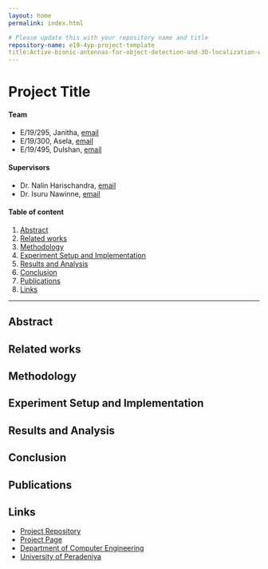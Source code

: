 ```yaml
---
layout: home
permalink: index.html

# Please update this with your repository name and title
repository-name: e19-4yp-project-template
title:Active-bionic-antennas-for-object-detection-and-3D-localization-with-ego-motion-cancellation
---
```


[comment]: # "This is the standard layout for the project, but you can clean this and use your own template"

# Project Title

#### Team

- E/19/295, Janitha, [email](e19295@eng.pdn.ac.lk)
- E/19/300, Asela, [email](e19300@eng.pdn.ac.lk)
- E/19/495, Dulshan, [email](e19495@eng.pdn.ac.lk)

#### Supervisors

- Dr. Nalin Harischandra, [email](nalin@eng.pdn.ac.lk)
- Dr. Isuru Nawinne, [email](isurunawinne@eng.pdn.ac.lk)

#### Table of content

1. [Abstract](#abstract)
2. [Related works](#related-works)
3. [Methodology](#methodology)
4. [Experiment Setup and Implementation](#experiment-setup-and-implementation)
5. [Results and Analysis](#results-and-analysis)
6. [Conclusion](#conclusion)
7. [Publications](#publications)
8. [Links](#links)

---

<!-- 
DELETE THIS SAMPLE before publishing to GitHub Pages !!!
This is a sample image, to show how to add images to your page. To learn more options, please refer [this](https://projects.ce.pdn.ac.lk/docs/faq/how-to-add-an-image/)
![Sample Image](./images/sample.png) 
-->


## Abstract

## Related works

## Methodology

## Experiment Setup and Implementation

## Results and Analysis

## Conclusion

## Publications
[//]: # "Note: Uncomment each once you uploaded the files to the repository"

<!-- 1. [Semester 7 report](./) -->
<!-- 2. [Semester 7 slides](./) -->
<!-- 3. [Semester 8 report](./) -->
<!-- 4. [Semester 8 slides](./) -->
<!-- 5. Author 1, Author 2 and Author 3 "Research paper title" (2021). [PDF](./). -->


## Links

[//]: # ( NOTE: EDIT THIS LINKS WITH YOUR REPO DETAILS )

- [Project Repository](https://github.com/cepdnaclk/Active-bionic-antennas-for-object-detection-and-3D-localization-with-ego-motion-cancellation)
- [Project Page](https://cepdnaclk.github.io/Active-bionic-antennas-for-object-detection-and-3D-localization-with-ego-motion-cancellation)
- [Department of Computer Engineering](http://www.ce.pdn.ac.lk/)
- [University of Peradeniya](https://eng.pdn.ac.lk/)

[//]: # "Please refer this to learn more about Markdown syntax"
[//]: # "https://github.com/adam-p/markdown-here/wiki/Markdown-Cheatsheet"
